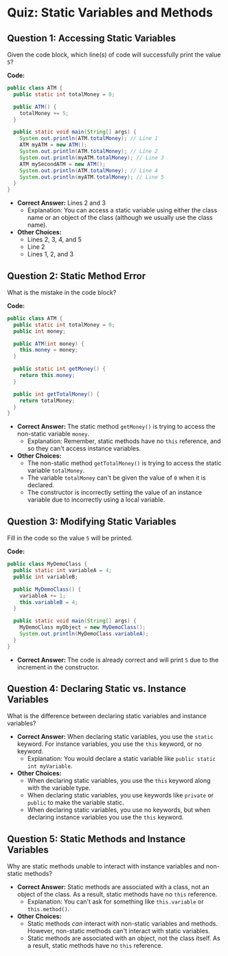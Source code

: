# Quiz: Static Variables and Methods

## Question 1: Accessing Static Variables

Given the code block, which line(s) of code will successfully print the value `5`?

**Code:**

```java
public class ATM {
  public static int totalMoney = 0;

  public ATM() {
    totalMoney += 5;
  }

  public static void main(String[] args) {
    System.out.println(ATM.totalMoney); // Line 1
    ATM myATM = new ATM();
    System.out.println(ATM.totalMoney); // Line 2
    System.out.println(myATM.totalMoney); // Line 3
    ATM mySecondATM = new ATM();
    System.out.println(ATM.totalMoney); // Line 4
    System.out.println(myATM.totalMoney); // Line 5
  }
}
```

-   **Correct Answer:** Lines 2 and 3
    -   Explanation: You can access a static variable using either the class name or an object of the class (although we usually use the class name).
-   **Other Choices:**
    -   Lines 2, 3, 4, and 5
    -   Line 2
    -   Lines 1, 2, and 3

## Question 2: Static Method Error

What is the mistake in the code block?

**Code:**

```java
public class ATM {
  public static int totalMoney = 0;
  public int money;

  public ATM(int money) {
    this.money = money;
  }

  public static int getMoney() {
    return this.money;
  }

  public int getTotalMoney() {
    return totalMoney;
  }
}
```

-   **Correct Answer:** The static method `getMoney()` is trying to access the non-static variable `money`.
    -   Explanation: Remember, static methods have no `this` reference, and so they can't access instance variables.
-   **Other Choices:**
    -   The non-static method `getTotalMoney()` is trying to access the static variable `totalMoney`.
    -   The variable `totalMoney` can't be given the value of `0` when it is declared.
    -   The constructor is incorrectly setting the value of an instance variable due to incorrectly using a local variable.

## Question 3: Modifying Static Variables

Fill in the code so the value `5` will be printed.

**Code:**

```java
public class MyDemoClass {
  public static int variableA = 4;
  public int variableB;

  public MyDemoClass() {
    variableA += 1;
    this.variableB = 4;
  }

  public static void main(String[] args) {
    MyDemoClass myObject = new MyDemoClass();
    System.out.println(MyDemoClass.variableA);
  }
}
```

-   **Correct Answer:** The code is already correct and will print `5` due to the increment in the constructor.

## Question 4: Declaring Static vs. Instance Variables

What is the difference between declaring static variables and instance variables?

-   **Correct Answer:** When declaring static variables, you use the `static` keyword. For instance variables, you use the `this` keyword, or no keyword.
    -   Explanation: You would declare a static variable like `public static int myVariable`.
-   **Other Choices:**
    -   When declaring static variables, you use the `this` keyword along with the variable type.
    -   When declaring static variables, you use keywords like `private` or `public` to make the variable static.
    -   When declaring static variables, you use no keywords, but when declaring instance variables you use the `this` keyword.

## Question 5: Static Methods and Instance Variables

Why are static methods unable to interact with instance variables and non-static methods?

-   **Correct Answer:** Static methods are associated with a class, not an object of the class. As a result, static methods have no `this` reference.
    -   Explanation: You can't ask for something like `this.variable` or `this.method()`.
-   **Other Choices:**
    -   Static methods _can_ interact with non-static variables and methods. However, non-static methods can't interact with static variables.
    -   Static methods are associated with an object, not the class itself. As a result, static methods have no `this` reference.
